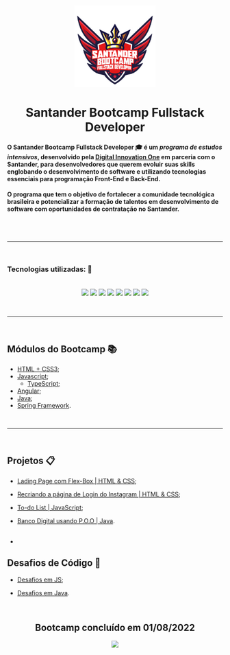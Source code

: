 <div align="center">

<img src="https://github.com/bragabriel/Bootcamp-FullStackDeveloper/blob/main/logo-bootcamp.png" width="190px">

# Santander Bootcamp Fullstack Developer

</div>

#### O **Santander Bootcamp Fullstack Developer** :mortar_board: é um _programa de estudos intensivos_, desenvolvido pela **[Digital Innovation One](https://web.dio.me/home)** em parceria com o **Santander**, para desenvolvedores que querem evoluir suas skills englobando o desenvolvimento de software e utilizando tecnologias essenciais para programação Front-End e Back-End.</br>
#### O programa que tem o objetivo de fortalecer a comunidade tecnológica brasileira e potencializar a formação de talentos em desenvolvimento de software com oportunidades de contratação no Santander.</br></br>

<br><hr><br>

### Tecnologias utilizadas: :hammer: <br><br>
<p align="center">
    <img src= "https://img.shields.io/badge/git-%23F05033.svg?" style="for-the-badge&logo=git&logoColor=white" />
    <img src="https://img.shields.io/badge/github-%23121011.svg?" style="for-the-badge&logo=github&logoColor=white"/>
    <img src="https://img.shields.io/badge/html5-%23E34F26.svg?" style="for-the-badge&logo=html5&logoColor=white"/>
    <img src="https://img.shields.io/badge/css3-%231572B6.svg?" style="for-the-badge&logo=css3&logoColor=white"/>
    <img src="https://img.shields.io/badge/javascript-%23323330.svg?" style="for-the-badge&logo=javascript&logoColor=%23F7DF1E">
    <img src="https://img.shields.io/badge/angular-%23DD0031.svg?" style="for-the-badge&logo=angular&logoColor=white">
    <img src="https://img.shields.io/badge/java-%23ED8B00.svg?" style="for-the-badge&logo=java&logoColor=white">
    <img src="https://img.shields.io/badge/springboot-%236DB33F.svg?" style="for-the-badge&logo=spring&logoColor=white"/> 
</p>

<br><hr><br>

## Módulos do Bootcamp :books:

- [HTML + CSS3](https://github.com/bragabriel/Bootcamp-FullStackDeveloper/tree/main/HTML-CSS);
- [Javascript](https://github.com/bragabriel/BootcampSantander-FullStackDeveloper/tree/main/JavaScript);
    - [TypeScript](https://github.com/bragabriel/BootcampSantander-FullStackDeveloper/tree/main/TypeScript);
- [Angular](https://github.com/bragabriel);
- [Java](https://github.com/bragabriel/Bootcamp-FullStackDeveloper/tree/main/Java);
- [Spring Framework](https://github.com/bragabriel).</br>

<br><hr><br>

## Projetos :clipboard:

- [Lading Page com Flex-Box | HTML & CSS](https://github.com/bragabriel/BootcampSantander-FullStackDeveloper/tree/main/Projetos-Desafios/HTML-CSS/Flex-Projeto);</br>
- [Recriando a página de Login do Instagram | HTML & CSS](https://github.com/bragabriel/BootcampSantander-FullStackDeveloper/tree/main/Projetos-Desafios/HTML-CSS/Instagram-LandingPage);</br>
- [To-do List | JavaScript](https://github.com/bragabriel/BootcampSantander-FullStackDeveloper/tree/main/Projetos-Desafios/JavaScript/To-do_list);</br>

- [Banco Digital usando P.O.O | Java](https://github.com/bragabriel/BootcampSantander-FullStackDeveloper/tree/main/Java/desafio-de-projeto).</br></br>

- 

## Desafios de Código :scroll:

- [Desafios em JS](https://github.com/bragabriel/BootcampSantander-FullStackDeveloper/tree/main/Projetos-Desafios/JavaScript/Desafios);</br>

- [Desafios em Java](https://github.com/bragabriel/BootcampSantander-FullStackDeveloper/tree/main/Java/desafios-de-codigo).</br>

<br>

<div align="center">

## Bootcamp concluído em 01/08/2022

<img src="https://github.com/bragabriel/BootcampSantander-FullStackDeveloper/blob/main/BootcampConcluido.png" width="190px">

</div>